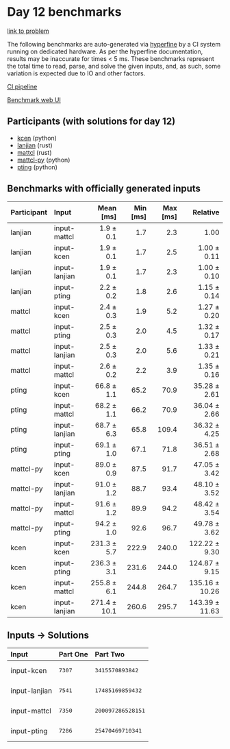 # Day 12 benchmarks

[link to problem](https://adventofcode.com/2023/day/12)

The following benchmarks are auto-generated via
[hyperfine](https://github.com/sharkdp/hyperfine) by a CI system running on
dedicated hardware. As per the hyperfine documentation, results may be
inaccurate for times < 5 ms. These benchmarks represent the total time to read,
parse, and solve the given inputs, and, as such, some variation is expected due
to IO and other factors.

[CI pipeline](http://ci.papercode.net:8080/teams/main/pipelines/aoc2023)

[Benchmark web UI](https://aoc.ancalagon.black)


## Participants (with solutions for day 12)

- [kcen](https://github.com/kcen/aoc2023) (python)
- [lanjian](https://github.com/lanjian/aoc-2023) (rust)
- [mattcl](https://github.com/mattcl/aoc2023) (rust)
- [mattcl-py](https://github.com/mattcl/aoc2023-py) (python)
- [pting](https://github.com/pting/aoc2023) (python)


## Benchmarks with officially generated inputs

| Participant | Input | Mean [ms] | Min [ms] | Max [ms] | Relative |
|:---|:---|---:|---:|---:|---:|
| lanjian | input-mattcl | 1.9 ± 0.1 | 1.7 | 2.3 | 1.00 |
| lanjian | input-kcen | 1.9 ± 0.1 | 1.7 | 2.5 | 1.00 ± 0.11 |
| lanjian | input-lanjian | 1.9 ± 0.1 | 1.7 | 2.3 | 1.00 ± 0.10 |
| lanjian | input-pting | 2.2 ± 0.2 | 1.8 | 2.6 | 1.15 ± 0.14 |
| mattcl | input-kcen | 2.4 ± 0.3 | 1.9 | 5.2 | 1.27 ± 0.20 |
| mattcl | input-pting | 2.5 ± 0.3 | 2.0 | 4.5 | 1.32 ± 0.17 |
| mattcl | input-lanjian | 2.5 ± 0.3 | 2.0 | 5.6 | 1.33 ± 0.21 |
| mattcl | input-mattcl | 2.6 ± 0.2 | 2.2 | 3.9 | 1.35 ± 0.16 |
| pting | input-kcen | 66.8 ± 1.1 | 65.2 | 70.9 | 35.28 ± 2.61 |
| pting | input-mattcl | 68.2 ± 1.1 | 66.2 | 70.9 | 36.04 ± 2.66 |
| pting | input-lanjian | 68.7 ± 6.3 | 65.8 | 109.4 | 36.32 ± 4.25 |
| pting | input-pting | 69.1 ± 1.0 | 67.1 | 71.8 | 36.51 ± 2.68 |
| mattcl-py | input-kcen | 89.0 ± 0.9 | 87.5 | 91.7 | 47.05 ± 3.42 |
| mattcl-py | input-lanjian | 91.0 ± 1.2 | 88.7 | 93.4 | 48.10 ± 3.52 |
| mattcl-py | input-mattcl | 91.6 ± 1.2 | 89.9 | 94.2 | 48.42 ± 3.54 |
| mattcl-py | input-pting | 94.2 ± 1.0 | 92.6 | 96.7 | 49.78 ± 3.62 |
| kcen | input-kcen | 231.3 ± 5.7 | 222.9 | 240.0 | 122.22 ± 9.30 |
| kcen | input-pting | 236.3 ± 3.1 | 231.6 | 244.0 | 124.87 ± 9.15 |
| kcen | input-mattcl | 255.8 ± 6.1 | 244.8 | 264.7 | 135.16 ± 10.26 |
| kcen | input-lanjian | 271.4 ± 10.1 | 260.6 | 295.7 | 143.39 ± 11.63 |


## Inputs -> Solutions

| Input | Part One | Part Two |
|:---|:---|:---|
|input-kcen|<pre>7307</pre>|<pre>3415570893842</pre>|
|input-lanjian|<pre>7541</pre>|<pre>17485169859432</pre>|
|input-mattcl|<pre>7350</pre>|<pre>200097286528151</pre>|
|input-pting|<pre>7286</pre>|<pre>25470469710341</pre>|